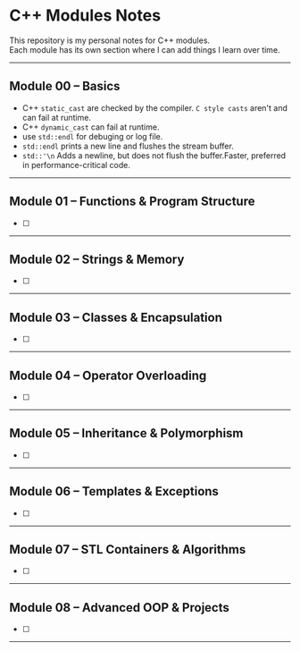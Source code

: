 # C++ Modules Notes

This repository is my personal notes for C++ modules.  
Each module has its own section where I can add things I learn over time.

---

## Module 00 – Basics
- C++ `static_cast` are checked by the compiler. `C style casts`  aren't and can fail at runtime.
- C++ `dynamic_cast` can fail at runtime.
- use `std::endl` for debuging or log file.
- `std::endl` prints a new line and flushes the stream buffer.
- `std::'\n` Adds a newline, but does not flush the buffer.Faster, preferred in performance-critical code.

---

## Module 01 – Functions & Program Structure
- [ ]  

---

## Module 02 – Strings & Memory
- [ ]  

---

## Module 03 – Classes & Encapsulation
- [ ]  

---

## Module 04 – Operator Overloading
- [ ]  

---

## Module 05 – Inheritance & Polymorphism
- [ ]  

---

## Module 06 – Templates & Exceptions
- [ ]  

---

## Module 07 – STL Containers & Algorithms
- [ ]  

---

## Module 08 – Advanced OOP & Projects
- [ ]  

---
